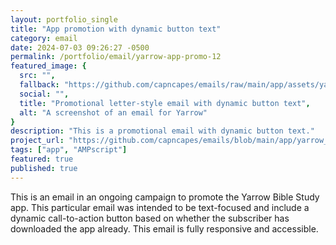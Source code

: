 ```yaml
---
layout: portfolio_single
title: "App promotion with dynamic button text"
category: email
date: 2024-07-03 09:26:27 -0500
permalink: /portfolio/email/yarrow-app-promo-12
featured_image: {
  src: "",
  fallback: "https://github.com/capncapes/emails/raw/main/app/assets/yarrow_product_2024_app-promotion_12-identity-daily-growth.jpeg",
  social: "",
  title: "Promotional letter-style email with dynamic button text",
  alt: "A screenshot of an email for Yarrow"
}
description: "This is a promotional email with dynamic button text."
project_url: "https://github.com/capncapes/emails/blob/main/app/yarrow_product_2024_app-promotion_12-identity-daily-growth.html"
tags: ["app", "AMPscript"]
featured: true
published: true
---
```


This is an email in an ongoing campaign to promote the Yarrow Bible Study app. This particular email was intended to be text-focused and include a dynamic call-to-action button based on whether the subscriber has downloaded the app already. This email is fully responsive and accessible.